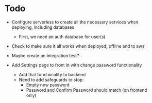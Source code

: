 # Todo

- Configure serverless to create all the necessary services when deploying, including databases
  - First, we need an auth database for user(s)
- Check to make sure it all works when deployed, offline and to aws

- Maybe create an integration test?

- Add Settings page to front in with change password functionality
  - Add that functionality to backend
  - Need to add safeguards to stop:
    - Empty new password
    - Password and Confirm Password should match (on frontend only)